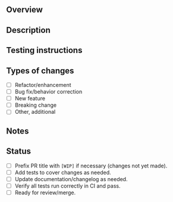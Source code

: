 <!-- Pull request template for Kosu projects. Modify as needed. -->
<!-- Delete any sub-sections not used rather than leaving them empty. -->

## Overview

<!-- Provide a brief (1-3 sentence) summary of the PR and it's purpose. May include plans if a [WIP]. -->

## Description

<!-- Describe in detail what changes you plan to make in this section and sub-sections. -->

## Testing instructions

<!-- If the PR changes how tests should be run, describe here. -->

## Types of changes

<!-- Check one of the boxes below, and add additional information as necessary. -->

-   [ ] Refactor/enhancement <!-- Non-breaking (patch bump). -->
-   [ ] Bug fix/behavior correction <!-- Non-breaking (patch bump). -->
-   [ ] New feature <!-- Non-breaking (minor bump), unless also specified as breaking. -->
-   [ ] Breaking change <!-- Feature or bug-fix that changes behavior and requires a major version bump. -->
-   [ ] Other, additional <!-- Describe below/above. -->

## Notes

<!-- Include any additional comments, links, questions, or discussion items here. -->

## Status

<!-- Check any boxes that are already complete upon creation of the PR, and update whenever necessary. -->
<!-- Make sure to check the "Ready for review" box when you are signing off on your changes for merge! -->

-   [ ] Prefix PR title with `[WIP]` if necessary (changes not yet made).
-   [ ] Add tests to cover changes as needed.
-   [ ] Update documentation/changelog as needed.
-   [ ] Verify all tests run correctly in CI and pass.
-   [ ] Ready for review/merge.
